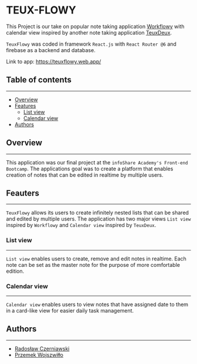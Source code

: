 # TEUX-FLOWY
  This Project is our take on popular note taking application [Workflowy](https://www.workflowy.com/) with calendar view inspired by another note taking application [TeuxDeux](https://teuxdeux.com/).

`TeuxFlowy` was coded in framework `React.js` with `React Router @6` and firebase as a backend and database.

Link to app: https://teuxflowy.web.app/

## Table of contents
---
- [Overview](#overview)
- [Features](#features)
  - [List view](#list_view)
  - [Calendar view](#calendar_view)
- [Authors](#authors)


## Overview
---
  This application was our final project at the `infoShare Academy's Front-end Bootcamp`. The applications goal was to create a platform that enables creation of notes that can be edited in realtime by multiple users.

## Feauters
---
  `TeuxFlowy` allows its users to create infinitely nested lists that can be shared and edited by multiple users. The application has two major views `List view` inspired by `Workflowy` and `Calendar view` inspired by `TeuxDeux`.

### List view
---
  `List view` enables users to create, remove and edit notes in realtime. Each note can be set as the master note for the purpose of more comfortable edition.


### Calendar view
---
  `Calendar view` enables users to view notes that have assigned date to them in a card-like view for easier daily task management.

## Authors
---
- [Radosław Czerniawski](https://github.com/wonszfill)
- [Przemek Wojszwiłło](https://github.com/Radoslaw-Czerniawski)

